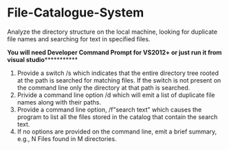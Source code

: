 # File-Catalogue-System
Analyze the directory structure on the local machine, looking for duplicate file names and searching for text in specified files.

******You will need Developer Command Prompt for VS2012+ or just run it from visual studio*****************
1. Provide a switch /s which indicates that the entire directory tree rooted at the path is searched for matching files. If the switch is not present on the command line only the directory at that path is searched.
2. Privide a command line option /d which will emit a list of duplicate file names along with their paths.
3. Provide a command line option, /f"search text" which causes the program to list all the files stored in the catalog that contain the search text.
4. If no options are provided on the command line, emit a brief summary, e.g., N Files found in M directories.

